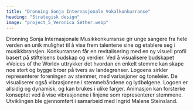 ```yaml
---
title: "Dronning Sonja Internasjonale Vokalkonkurranse"
heading: "Strategisk design"
image: "project_5_Veronica Sæther.webp"
---
```


Dronning Sonja Internasjonale Musikkonkurranse gir unge sangere fra hele verden en unik mulighet til å vise frem talentene sine og etablere seg i musikkbransjen. Konkurransen får en revitalisering med en ny visuell profil basert på stiftelsens budskap og verdier. Ved å visualisere budskapet «Voices of the World» uttrykker det hvordan en enkelt stemme kan skape noe stort og bygge broer på tvers av landegrenser. Logoens sirkler representerer foreningen av stemmer, med variasjoner og toneleier. De visualiserer også vibrasjonene i stemmebåndene og lydbølgene. Logoen er allsidig og dynamisk, og kan brukes i ulike farger. Animasjon kan forsterke konseptet ved å vise vibrasjonene i linjene som representerer stemmene. Utviklingen ble gjennomført i samarbeid med Ingrid Malene Steinsland.
